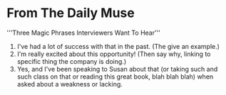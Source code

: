 From The Daily Muse
===================
'''Three Magic Phrases Interviewers Want To Hear'''
1. I've had a lot of success with that in the past. (The give an example.)
2. I'm really excited about this opportunity! (Then say why, linking to specific thing the company is doing.)
3. Yes, and I've been speaking to Susan about that (or taking such and such class on that or reading this great book, blah blah blah) when asked about a weakness or lacking.
